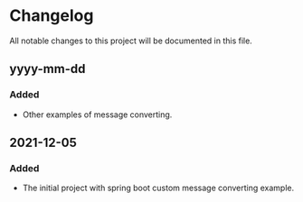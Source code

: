 # Changelog

All notable changes to this project will be documented in this file.

## yyyy-mm-dd

### Added
- Other examples of message converting.

## 2021-12-05

### Added
- The initial project with spring boot custom message converting example.